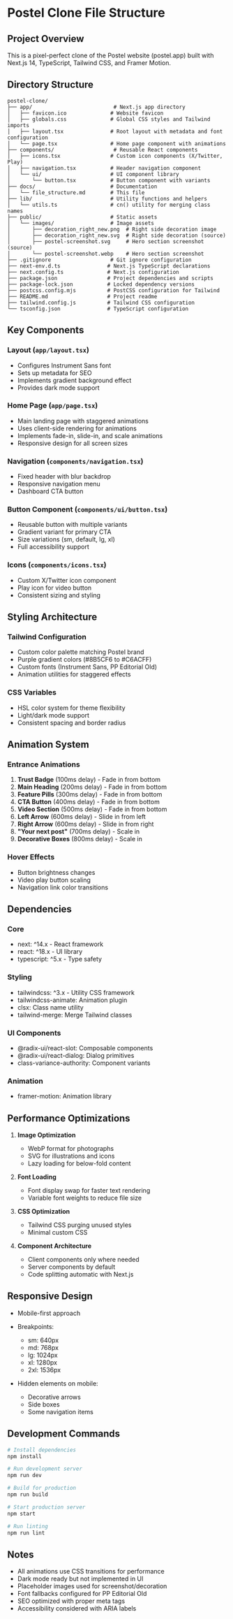 # Postel Clone File Structure

## Project Overview
This is a pixel-perfect clone of the Postel website (postel.app) built with Next.js 14, TypeScript, Tailwind CSS, and Framer Motion.

## Directory Structure

```
postel-clone/
├── app/                          # Next.js app directory
│   ├── favicon.ico              # Website favicon
│   ├── globals.css              # Global CSS styles and Tailwind imports
│   ├── layout.tsx               # Root layout with metadata and font configuration
│   └── page.tsx                 # Home page component with animations
├── components/                   # Reusable React components
│   ├── icons.tsx                # Custom icon components (X/Twitter, Play)
│   ├── navigation.tsx           # Header navigation component
│   └── ui/                      # UI component library
│       └── button.tsx           # Button component with variants
├── docs/                        # Documentation
│   └── file_structure.md        # This file
├── lib/                         # Utility functions and helpers
│   └── utils.ts                 # cn() utility for merging class names
├── public/                      # Static assets
│   └── images/                  # Image assets
│       ├── decoration_right_new.png  # Right side decoration image
│       ├── decoration_right_new.svg  # Right side decoration (source)
│       ├── postel-screenshot.svg     # Hero section screenshot (source)
│       └── postel-screenshot.webp    # Hero section screenshot
├── .gitignore                   # Git ignore configuration
├── next-env.d.ts               # Next.js TypeScript declarations
├── next.config.ts              # Next.js configuration
├── package.json                # Project dependencies and scripts
├── package-lock.json           # Locked dependency versions
├── postcss.config.mjs          # PostCSS configuration for Tailwind
├── README.md                   # Project readme
├── tailwind.config.js          # Tailwind CSS configuration
└── tsconfig.json               # TypeScript configuration
```

## Key Components

### Layout (`app/layout.tsx`)
- Configures Instrument Sans font
- Sets up metadata for SEO
- Implements gradient background effect
- Provides dark mode support

### Home Page (`app/page.tsx`)
- Main landing page with staggered animations
- Uses client-side rendering for animations
- Implements fade-in, slide-in, and scale animations
- Responsive design for all screen sizes

### Navigation (`components/navigation.tsx`)
- Fixed header with blur backdrop
- Responsive navigation menu
- Dashboard CTA button

### Button Component (`components/ui/button.tsx`)
- Reusable button with multiple variants
- Gradient variant for primary CTA
- Size variations (sm, default, lg, xl)
- Full accessibility support

### Icons (`components/icons.tsx`)
- Custom X/Twitter icon component
- Play icon for video button
- Consistent sizing and styling

## Styling Architecture

### Tailwind Configuration
- Custom color palette matching Postel brand
- Purple gradient colors (#8B5CF6 to #C6ACFF)
- Custom fonts (Instrument Sans, PP Editorial Old)
- Animation utilities for staggered effects

### CSS Variables
- HSL color system for theme flexibility
- Light/dark mode support
- Consistent spacing and border radius

## Animation System

### Entrance Animations
1. **Trust Badge** (100ms delay) - Fade in from bottom
2. **Main Heading** (200ms delay) - Fade in from bottom
3. **Feature Pills** (300ms delay) - Fade in from bottom
4. **CTA Button** (400ms delay) - Fade in from bottom
5. **Video Section** (500ms delay) - Fade in from bottom
6. **Left Arrow** (600ms delay) - Slide in from left
7. **Right Arrow** (600ms delay) - Slide in from right
8. **"Your next post"** (700ms delay) - Scale in
9. **Decorative Boxes** (800ms delay) - Scale in

### Hover Effects
- Button brightness changes
- Video play button scaling
- Navigation link color transitions

## Dependencies

### Core
- next: ^14.x - React framework
- react: ^18.x - UI library
- typescript: ^5.x - Type safety

### Styling
- tailwindcss: ^3.x - Utility CSS framework
- tailwindcss-animate: Animation plugin
- clsx: Class name utility
- tailwind-merge: Merge Tailwind classes

### UI Components
- @radix-ui/react-slot: Composable components
- @radix-ui/react-dialog: Dialog primitives
- class-variance-authority: Component variants

### Animation
- framer-motion: Animation library

## Performance Optimizations

1. **Image Optimization**
   - WebP format for photographs
   - SVG for illustrations and icons
   - Lazy loading for below-fold content

2. **Font Loading**
   - Font display swap for faster text rendering
   - Variable font weights to reduce file size

3. **CSS Optimization**
   - Tailwind CSS purging unused styles
   - Minimal custom CSS

4. **Component Architecture**
   - Client components only where needed
   - Server components by default
   - Code splitting automatic with Next.js

## Responsive Design

- Mobile-first approach
- Breakpoints:
  - sm: 640px
  - md: 768px
  - lg: 1024px
  - xl: 1280px
  - 2xl: 1536px

- Hidden elements on mobile:
  - Decorative arrows
  - Side boxes
  - Some navigation items

## Development Commands

```bash
# Install dependencies
npm install

# Run development server
npm run dev

# Build for production
npm run build

# Start production server
npm start

# Run linting
npm run lint
```

## Notes

- All animations use CSS transitions for performance
- Dark mode ready but not implemented in UI
- Placeholder images used for screenshot/decoration
- Font fallbacks configured for PP Editorial Old
- SEO optimized with proper meta tags
- Accessibility considered with ARIA labels 